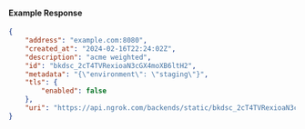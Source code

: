 <!-- Code generated for API Clients. DO NOT EDIT. -->

#### Example Response

```json
{
	"address": "example.com:8080",
	"created_at": "2024-02-16T22:24:02Z",
	"description": "acme weighted",
	"id": "bkdsc_2cT4TVRexioaN3cGX4moXB6ltH2",
	"metadata": "{\"environment\": \"staging\"}",
	"tls": {
		"enabled": false
	},
	"uri": "https://api.ngrok.com/backends/static/bkdsc_2cT4TVRexioaN3cGX4moXB6ltH2"
}
```
